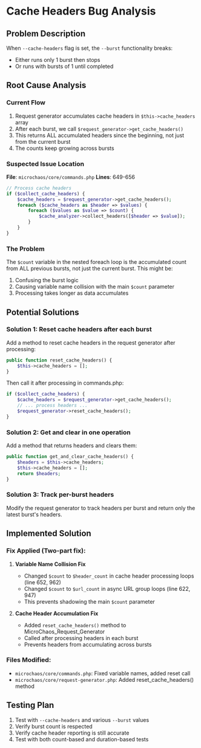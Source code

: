 # Cache Headers Bug Analysis

## Problem Description
When `--cache-headers` flag is set, the `--burst` functionality breaks:
- Either runs only 1 burst then stops
- Or runs with bursts of 1 until completed

## Root Cause Analysis

### Current Flow
1. Request generator accumulates cache headers in `$this->cache_headers` array
2. After each burst, we call `$request_generator->get_cache_headers()`
3. This returns ALL accumulated headers since the beginning, not just from the current burst
4. The counts keep growing across bursts

### Suspected Issue Location
**File**: `microchaos/core/commands.php`
**Lines**: 649-656

```php
// Process cache headers
if ($collect_cache_headers) {
    $cache_headers = $request_generator->get_cache_headers();
    foreach ($cache_headers as $header => $values) {
        foreach ($values as $value => $count) {
            $cache_analyzer->collect_headers([$header => $value]);
        }
    }
}
```

### The Problem
The `$count` variable in the nested foreach loop is the accumulated count from ALL previous bursts, not just the current burst. This might be:
1. Confusing the burst logic
2. Causing variable name collision with the main `$count` parameter
3. Processing takes longer as data accumulates

## Potential Solutions

### Solution 1: Reset cache headers after each burst
Add a method to reset cache headers in the request generator after processing:
```php
public function reset_cache_headers() {
    $this->cache_headers = [];
}
```

Then call it after processing in commands.php:
```php
if ($collect_cache_headers) {
    $cache_headers = $request_generator->get_cache_headers();
    // ... process headers ...
    $request_generator->reset_cache_headers();
}
```

### Solution 2: Get and clear in one operation
Add a method that returns headers and clears them:
```php
public function get_and_clear_cache_headers() {
    $headers = $this->cache_headers;
    $this->cache_headers = [];
    return $headers;
}
```

### Solution 3: Track per-burst headers
Modify the request generator to track headers per burst and return only the latest burst's headers.

## Implemented Solution

### Fix Applied (Two-part fix):

1. **Variable Name Collision Fix**
   - Changed `$count` to `$header_count` in cache header processing loops (line 652, 962)
   - Changed `$count` to `$url_count` in async URL group loops (line 622, 947)
   - This prevents shadowing the main `$count` parameter

2. **Cache Header Accumulation Fix**
   - Added `reset_cache_headers()` method to MicroChaos_Request_Generator
   - Called after processing headers in each burst
   - Prevents headers from accumulating across bursts

### Files Modified:
- `microchaos/core/commands.php`: Fixed variable names, added reset call
- `microchaos/core/request-generator.php`: Added reset_cache_headers() method

## Testing Plan
1. Test with `--cache-headers` and various `--burst` values
2. Verify burst count is respected
3. Verify cache header reporting is still accurate
4. Test with both count-based and duration-based tests